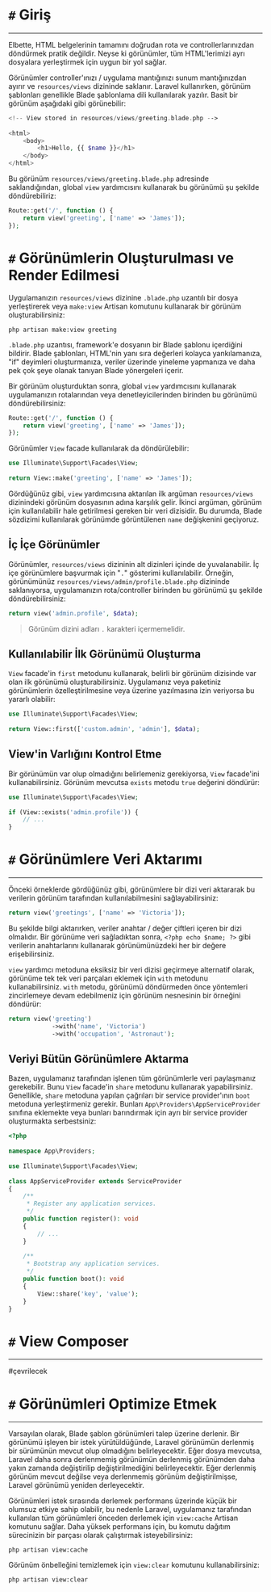 # `#` Giriş
---
Elbette, HTML belgelerinin tamamını doğrudan rota ve controllerlarınızdan döndürmek pratik değildir. Neyse ki görünümler, tüm HTML'lerimizi ayrı dosyalara yerleştirmek için uygun bir yol sağlar.

Görünümler controller'ınızı / uygulama mantığınızı sunum mantığınızdan ayırır ve `resources/views` dizininde saklanır. Laravel kullanırken, görünüm şablonları genellikle Blade şablonlama dili kullanılarak yazılır. Basit bir görünüm aşağıdaki gibi görünebilir:

```php
<!-- View stored in resources/views/greeting.blade.php -->
 
<html>
    <body>
        <h1>Hello, {{ $name }}</h1>
    </body>
</html>
```

Bu görünüm `resources/views/greeting.blade.php` adresinde saklandığından, global `view` yardımcısını kullanarak bu görünümü şu şekilde döndürebiliriz:

```php
Route::get('/', function () {
    return view('greeting', ['name' => 'James']);
});
```

# `#` Görünümlerin Oluşturulması ve Render Edilmesi

Uygulamanızın `resources/views` dizinine `.blade.php` uzantılı bir dosya yerleştirerek veya `make:view` Artisan komutunu kullanarak bir görünüm oluşturabilirsiniz:

```shell
php artisan make:view greeting
```

`.blade.php` uzantısı, framework'e dosyanın bir Blade şablonu içerdiğini bildirir. Blade şablonları, HTML'nin yanı sıra değerleri kolayca yankılamanıza, "if" deyimleri oluşturmanıza, veriler üzerinde yineleme yapmanıza ve daha pek çok şeye olanak tanıyan Blade yönergeleri içerir.

Bir görünüm oluşturduktan sonra, global `view` yardımcısını kullanarak uygulamanızın rotalarından veya denetleyicilerinden birinden bu görünümü döndürebilirsiniz:

```php
Route::get('/', function () {
    return view('greeting', ['name' => 'James']);
});
```

Görünümler `View` facade kullanılarak da döndürülebilir:

```php
use Illuminate\Support\Facades\View;
 
return View::make('greeting', ['name' => 'James']);
```

Gördüğünüz gibi, `view` yardımcısına aktarılan ilk argüman `resources/views` dizinindeki görünüm dosyasının adına karşılık gelir. İkinci argüman, görünüm için kullanılabilir hale getirilmesi gereken bir veri dizisidir. Bu durumda, Blade sözdizimi kullanılarak görünümde görüntülenen `name` değişkenini geçiyoruz.

## İç İçe Görünümler

Görünümler, `resources/views` dizininin alt dizinleri içinde de yuvalanabilir. İç içe görünümlere başvurmak için "`.`" gösterimi kullanılabilir. Örneğin, görünümünüz `resources/views/admin/profile.blade.php` dizininde saklanıyorsa, uygulamanızın rota/controller birinden bu görünümü şu şekilde döndürebilirsiniz:

```php
return view('admin.profile', $data);
```

> Görünüm dizini adları `.` karakteri içermemelidir.

## Kullanılabilir İlk Görünümü Oluşturma

`View` facade'in `first` metodunu kullanarak, belirli bir görünüm dizisinde var olan ilk görünümü oluşturabilirsiniz. Uygulamanız veya paketiniz görünümlerin özelleştirilmesine veya üzerine yazılmasına izin veriyorsa bu yararlı olabilir:

```php
use Illuminate\Support\Facades\View;
 
return View::first(['custom.admin', 'admin'], $data);
```

## View'in Varlığını Kontrol Etme

Bir görünümün var olup olmadığını belirlemeniz gerekiyorsa, `View` facade'ini kullanabilirsiniz. Görünüm mevcutsa `exists` metodu `true` değerini döndürür:

```php
use Illuminate\Support\Facades\View;
 
if (View::exists('admin.profile')) {
    // ...
}
```

# `#` Görünümlere Veri Aktarımı
---
Önceki örneklerde gördüğünüz gibi, görünümlere bir dizi veri aktararak bu verilerin görünüm tarafından kullanılabilmesini sağlayabilirsiniz:

```php
return view('greetings', ['name' => 'Victoria']);
```

Bu şekilde bilgi aktarırken, veriler anahtar / değer çiftleri içeren bir dizi olmalıdır. Bir görünüme veri sağladıktan sonra, `<?php echo $name; ?>` gibi verilerin anahtarlarını kullanarak görünümünüzdeki her bir değere erişebilirsiniz.

`view` yardımcı metoduna eksiksiz bir veri dizisi geçirmeye alternatif olarak, görünüme tek tek veri parçaları eklemek için `with` metodunu kullanabilirsiniz. `with` metodu, görünümü döndürmeden önce yöntemleri zincirlemeye devam edebilmeniz için görünüm nesnesinin bir örneğini döndürür:

```php
return view('greeting')
            ->with('name', 'Victoria')
            ->with('occupation', 'Astronaut');
```

## Veriyi Bütün Görünümlere Aktarma

Bazen, uygulamanız tarafından işlenen tüm görünümlerle veri paylaşmanız gerekebilir. Bunu `View` facade'in `share` metodunu kullanarak yapabilirsiniz. Genellikle, `share` metoduna yapılan çağrıları bir service provider'ının `boot` metoduna yerleştirmeniz gerekir. Bunları `App\Providers\AppServiceProvider` sınıfına eklemekte veya bunları barındırmak için ayrı bir service provider oluşturmakta serbestsiniz:

```php
<?php
 
namespace App\Providers;
 
use Illuminate\Support\Facades\View;
 
class AppServiceProvider extends ServiceProvider
{
    /**
     * Register any application services.
     */
    public function register(): void
    {
        // ...
    }
 
    /**
     * Bootstrap any application services.
     */
    public function boot(): void
    {
        View::share('key', 'value');
    }
}
```

# `#` View Composer
---
#çevrilecek 

# `#` Görünümleri Optimize Etmek
---
Varsayılan olarak, Blade şablon görünümleri talep üzerine derlenir. Bir görünümü işleyen bir istek yürütüldüğünde, Laravel görünümün derlenmiş bir sürümünün mevcut olup olmadığını belirleyecektir. Eğer dosya mevcutsa, Laravel daha sonra derlenmemiş görünümün derlenmiş görünümden daha yakın zamanda değiştirilip değiştirilmediğini belirleyecektir. Eğer derlenmiş görünüm mevcut değilse veya derlenmemiş görünüm değiştirilmişse, Laravel görünümü yeniden derleyecektir.

Görünümleri istek sırasında derlemek performans üzerinde küçük bir olumsuz etkiye sahip olabilir, bu nedenle Laravel, uygulamanız tarafından kullanılan tüm görünümleri önceden derlemek için `view:cache` Artisan komutunu sağlar. Daha yüksek performans için, bu komutu dağıtım sürecinizin bir parçası olarak çalıştırmak isteyebilirsiniz:

```shell
php artisan view:cache
```

Görünüm önbelleğini temizlemek için `view:clear` komutunu kullanabilirsiniz:

```shell
php artisan view:clear
```




